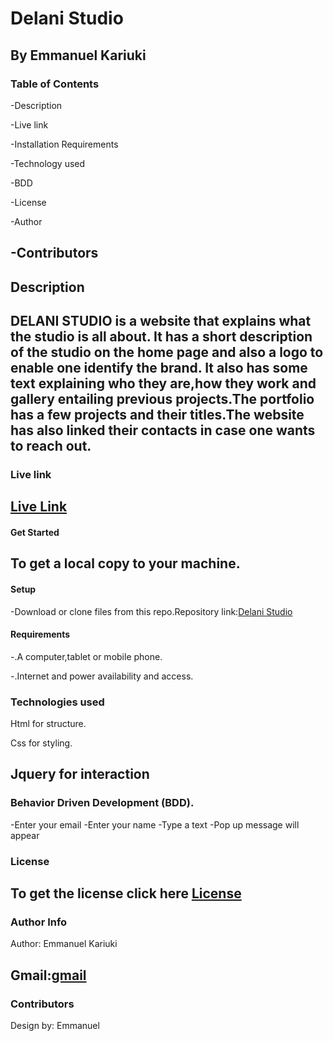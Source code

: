 # **Delani Studio**

By Emmanuel Kariuki
---

### **Table of Contents**
-Description

-Live link

-Installation Requirements

-Technology used

-BDD

-License

-Author

-Contributors
---


## **Description**

DELANI STUDIO is a website that explains what the studio is all about. It has a short description of the studio on the home page and also a logo to enable one identify the brand. It also has some text explaining who they are,how they work and gallery entailing previous projects.The portfolio has a few projects and their titles.The website has also linked their contacts in case one wants to reach out.
---

### **Live link**

[Live Link](https://kariuki1976.github.io/Delani-Studio/)
---

#### **Get Started**

To get a local copy to your machine.
---

#### **Setup**
-Download or clone files from this repo.Repository link:[Delani Studio](https://github.com/Kariuki1976/Delani-Studio.git)

#### **Requirements**

-.A computer,tablet or mobile phone.

-.Internet and power availability and access.

### **Technologies used**
Html for structure. 

Css for styling.

Jquery for interaction
---

### **Behavior Driven Development (BDD).**
-Enter your email
-Enter your name
-Type a text
-Pop up message will appear

### **License**

To get the license click here [License](https://github.com/Kariuki1976/Delani-Studio/blob/master/License)
---
### **Author Info**
Author: Emmanuel Kariuki

Gmail:[gmail](mailto:manuelmkaris@gmail.com)
---

### **Contributors**
Design by: Emmanuel